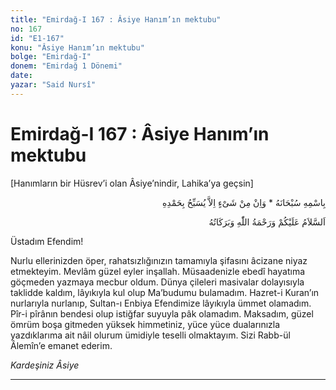 ```yaml
---
title: "Emirdağ-I 167 : Âsiye Hanım’ın mektubu"
no: 167
id: "E1-167"
konu: "Âsiye Hanım’ın mektubu"
bolge: "Emirdağ-I"
donem: "Emirdağ 1 Dönemi"
date: 
yazar: "Said Nursî"
---
```


# Emirdağ-I 167 : Âsiye Hanım’ın mektubu

<p class="takdim">[Hanımların bir Hüsrev’i olan Âsiye’nindir, Lahika’ya geçsin]</p>

<p class="arabic" dir="rtl" title="Meal: “Subhân Allah’ın adıyla” * “Hiçbir şey yoktur ki O'nu hamd ile tesbih etmesin” [İsrâ 17:44]">بِاسْمِهِ سُبْحَانَهُ * وَاِنْ مِنْ شَىْءٍ اِلاَّ يُسَبِّحُ بِحَمْدِهِ</p>

<p class="arabic" dir="rtl" title="Meal: “Allah’ın selâmı, rahmeti ve bereketleri, üzerinize olsun.”">اَلسَّلاَمُ عَلَيْكُمْ وَرَحْمَةُ اللّٰهِ وَبَرَكَاتُهُ</p>

Üstadım Efendim!

Nurlu ellerinizden öper, rahatsızlığınızın tamamıyla şifasını âcizane niyaz etmekteyim. Mevlâm güzel eyler inşallah. Müsaadenizle ebedî hayatıma göçmeden yazmaya mecbur oldum. Dünya çileleri masivalar dolayısıyla taklidde kaldım, lâyıkıyla kul olup Ma’budumu bulamadım. Hazret-i Kuran’ın nurlarıyla nurlanıp, Sultan-ı Enbiya Efendimize lâyıkıyla ümmet olamadım. Pîr-i pîrânın bendesi olup istiğfar suyuyla pâk olamadım. Maksadım, güzel ömrüm boşa gitmeden yüksek himmetiniz, yüce yüce dualarınızla yazdıklarıma ait nâil olurum ümidiyle teselli olmaktayım. Sizi Rabb-ül Âlemîn’e emanet ederim.

*Kardeşiniz*
*Âsiye*

***
